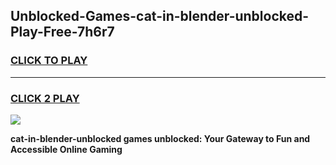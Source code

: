 
## Unblocked-Games-cat-in-blender-unblocked-Play-Free-7h6r7
<h3>
<a href="https://premium76.site?title=cat-in-blender-unblocked&ref=18A1">CLICK TO PLAY</a></h3>
<hr>

<h3>
<a href="https://premium76.site?title=cat-in-blender-unblocked&ref=18A1">CLICK 2 PLAY</a>
  
</h3>

<a href="https://premium76.site?title=cat-in-blender-unblocked&ref=18A1"><img src="https://clearcache.store/games.png"></a>


**cat-in-blender-unblocked games unblocked: Your Gateway to Fun and Accessible Online Gaming**
